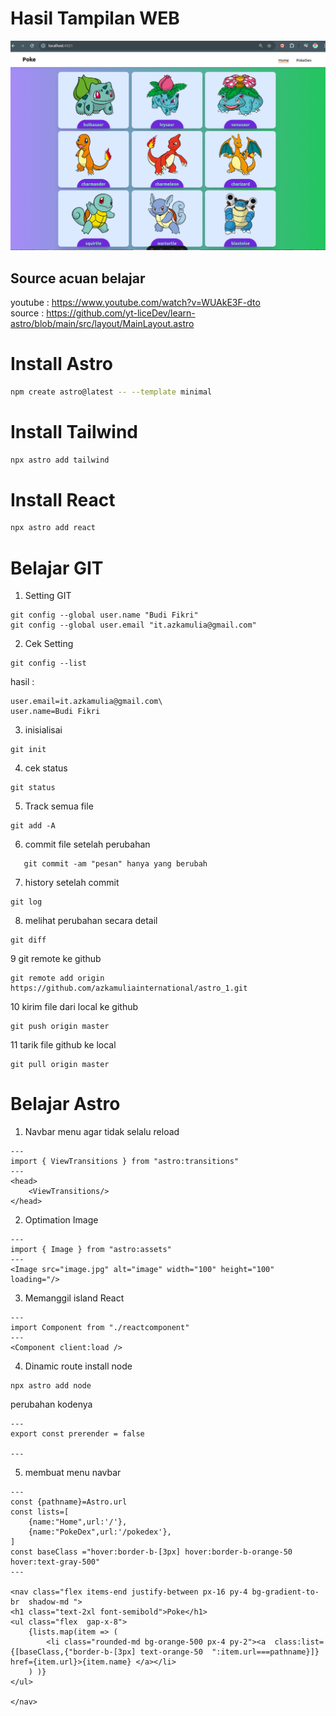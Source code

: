 # Hasil Tampilan WEB

![This is an alt text.](/src/asset/images/web1.png "This is a sample image.")

## Source acuan belajar
youtube : https://www.youtube.com/watch?v=WUAkE3F-dto<br/>
source :  https://github.com/yt-liceDev/learn-astro/blob/main/src/layout/MainLayout.astro



# Install Astro

```sh
npm create astro@latest -- --template minimal
```
# Install Tailwind

```sh
npx astro add tailwind
```
# Install React

```sh
npx astro add react
``````


# Belajar GIT
1. Setting GIT
```
git config --global user.name "Budi Fikri"
git config --global user.email "it.azkamulia@gmail.com"
```
2. Cek Setting
```
git config --list
```

hasil :
```
user.email=it.azkamulia@gmail.com\
user.name=Budi Fikri
```
3. inisialisai 
```
git init
```
4. cek status
```
git status
```
5. Track semua file
```
git add -A 
```
6. commit file setelah perubahan
```
   git commit -am "pesan" hanya yang berubah
```
7. history setelah commit
```
git log 
```
8. melihat perubahan secara detail
```
git diff
```

9 git remote ke github
```
git remote add origin https://github.com/azkamuliainternational/astro_1.git
```

10 kirim file dari local ke github
```
git push origin master
```

11 tarik file github ke local 
```
git pull origin master
```

# Belajar Astro
1. Navbar menu agar tidak selalu reload
```
---
import { ViewTransitions } from "astro:transitions"
---
<head>
    <ViewTransitions/>
</head>

```

2. Optimation Image
```
---
import { Image } from "astro:assets"
---
<Image src="image.jpg" alt="image" width="100" height="100" loading="/>
```

3. Memanggil island React
```
---
import Component from "./reactcomponent"
---
<Component client:load />

```

4. Dinamic route
install node
```
npx astro add node
```

perubahan kodenya
```
---
export const prerender = false

---
```

5. membuat menu navbar
```
---
const {pathname}=Astro.url
const lists=[
    {name:"Home",url:'/'},
    {name:"PokeDex",url:'/pokedex'},
]
const baseClass ="hover:border-b-[3px] hover:border-b-orange-50 hover:text-gray-500"
---

<nav class="flex items-end justify-between px-16 py-4 bg-gradient-to-br  shadow-md ">
<h1 class="text-2xl font-semibold">Poke</h1>
<ul class="flex  gap-x-8">
    {lists.map(item => (
        <li class="rounded-md bg-orange-500 px-4 py-2"><a  class:list={[baseClass,{"border-b-[3px] text-orange-50  ":item.url===pathname}]} href={item.url}>{item.name} </a></li>
    ) )}
</ul>

</nav>
```